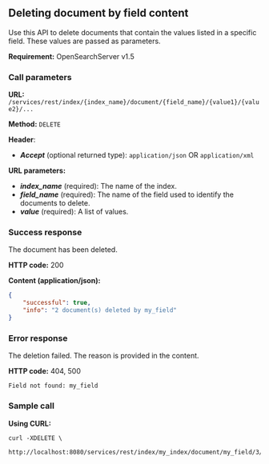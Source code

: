 ## Deleting document by field content

Use this API to delete documents that contain the values listed in a specific field. These values are passed as parameters.

**Requirement:** OpenSearchServer v1.5

### Call parameters

**URL:** ```/services/rest/index/{index_name}/document/{field_name}/{value1}/{value2}/...```

**Method:** ```DELETE```

**Header**:
- _**Accept**_ (optional returned type): ```application/json``` OR ```application/xml```

**URL parameters:**
- _**index_name**_ (required): The name of the index.
- _**field_name**_ (required): The name of the field used to identify the documents to delete.
- _**value**_ (required): A list of values.

### Success response
The document has been deleted.

**HTTP code:**
200

**Content (application/json):**

```json
{
    "successful": true,
    "info": "2 document(s) deleted by my_field"
}
```

### Error response

The deletion failed. The reason is provided in the content.

**HTTP code:**
404, 500

    Field not found: my_field
    

### Sample call

**Using CURL:**

```shell
curl -XDELETE \  
    http://localhost:8080/services/rest/index/my_index/document/my_field/3/4
```
